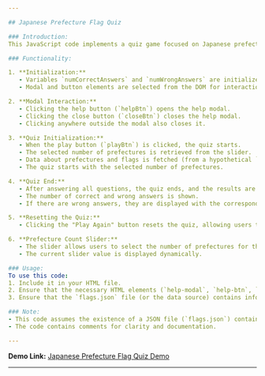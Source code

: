 ```yaml
---

## Japanese Prefecture Flag Quiz

### Introduction:
This JavaScript code implements a quiz game focused on Japanese prefectures and their flags. It allows users to select the number of prefectures for the quiz, displays flags, and prompts users to identify the corresponding prefecture. After the quiz, it provides users with their results, including the number of correct and wrong answers.

### Functionality:

1. **Initialization:**
   - Variables `numCorrectAnswers` and `numWrongAnswers` are initialized to keep track of the number of correct and wrong answers, respectively.
   - Modal and button elements are selected from the DOM for interaction.

2. **Modal Interaction:**
   - Clicking the help button (`helpBtn`) opens the help modal.
   - Clicking the close button (`closeBtn`) closes the help modal.
   - Clicking anywhere outside the modal also closes it.

3. **Quiz Initialization:**
   - When the play button (`playBtn`) is clicked, the quiz starts.
   - The selected number of prefectures is retrieved from the slider.
   - Data about prefectures and flags is fetched (from a hypothetical `flags.json` file).
   - The quiz starts with the selected number of prefectures.

4. **Quiz End:**
   - After answering all questions, the quiz ends, and the results are displayed.
   - The number of correct and wrong answers is shown.
   - If there are wrong answers, they are displayed with the corresponding prefecture names and flags.

5. **Resetting the Quiz:**
   - Clicking the "Play Again" button resets the quiz, allowing users to play again.

6. **Prefecture Count Slider:**
   - The slider allows users to select the number of prefectures for the quiz.
   - The current slider value is displayed dynamically.

### Usage:
To use this code:
1. Include it in your HTML file.
2. Ensure that the necessary HTML elements (`help-modal`, `help-btn`, `close`, `play-btn`, etc.) are present in the DOM.
3. Ensure that the `flags.json` file (or the data source) contains information about Japanese prefectures and their corresponding flags.

### Note:
- This code assumes the existence of a JSON file (`flags.json`) containing data about prefectures and flags. You may need to adjust the data source accordingly.
- The code contains comments for clarity and documentation.

---
```


**Demo Link:** [Japanese Prefecture Flag Quiz Demo](https://yorunohikari.github.io)

---
